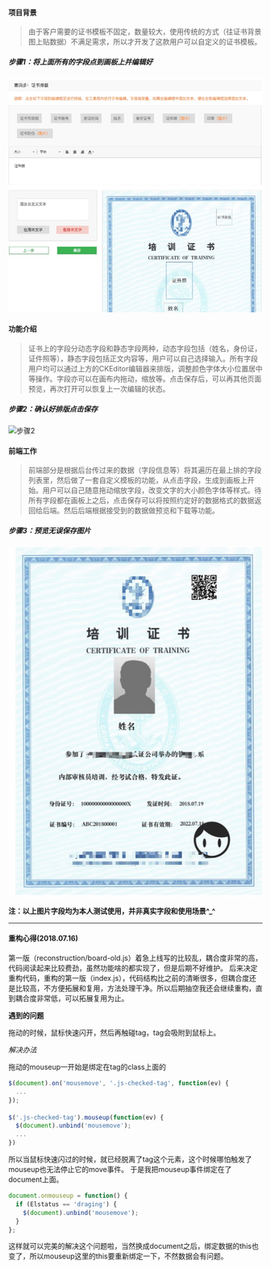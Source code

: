 #### 项目背景

> 由于客户需要的证书模板不固定，数量较大，使用传统的方式（往证书背景图上贴数据）不满足需求，所以才开发了这款用户可以自定义的证书模板。


##### 步骤1：将上面所有的字段点到画板上并编辑好

![步骤1](image/step1.png)

#### 功能介绍

> 证书上的字段分动态字段和静态字段两种，动态字段包括（姓名，身份证，证件照等），静态字段包括正文内容等，用户可以自己选择输入。所有字段用户均可以通过上方的CKEditor编辑器来排版，调整颜色字体大小位置居中等操作。字段亦可以在画布内拖动，缩放等。点击保存后，可以再其他页面预览，再次打开可以恢复上一次编辑的状态。


##### 步骤2：确认好排版点击保存

![步骤2](image/step2.png)

#### 前端工作

> 前端部分是根据后台传过来的数据（字段信息等）将其遍历在最上排的字段列表里，然后做了一套自定义模板的功能，从点击字段，生成到画板上开始。用户可以自己随意拖动缩放字段，改变文字的大小颜色字体等样式。待所有字段都在画板上之后，点击保存可以将按照约定好的数据格式的数据返回给后端。然后后端根据接受到的数据做预览和下载等功能。

##### 步骤3：预览无误保存图片

![步骤3](image/step3.png)


**注：以上图片字段均为本人测试使用，并非真实字段和使用场景^_^**


-------

#### 重构心得(2018.07.16)

第一版（reconstruction/board-old.js）着急上线写的比较乱，耦合度非常的高，代码阅读起来比较费劲，虽然功能啥的都实现了，但是后期不好维护。
后来决定重构代码，重构的第一版（index.js），代码结构比之前的清晰很多，但耦合度还是比较高，不方便拓展和复用，方法处理干净。所以后期抽空我还会继续重构，直到耦合度非常低，可以拓展复用为止。

**遇到的问题**

拖动的时候，鼠标快速闪开，然后再触碰tag，tag会吸附到鼠标上。

*解决办法*

拖动的mouseup一开始是绑定在tag的class上面的

```js
$(document).on('mousemove', '.js-checked-tag', function(ev) {
  ...
});

$('.js-checked-tag').mouseup(function(ev) {
  $(document).unbind('mousemove');
  ...
})
```
所以当鼠标快速闪过的时候，就已经脱离了tag这个元素，这个时候哪怕触发了mouseup也无法停止它的move事件。
于是我把mouseup事件绑定在了document上面。

```js
document.onmouseup = function() {
  if (Elstatus == 'draging') {
    $(document).unbind('mousemove');
  }
};

```

这样就可以完美的解决这个问题啦，当然换成document之后，绑定数据的this也变了，所以mouseup这里的this要重新绑定一下，不然数据会有问题。


